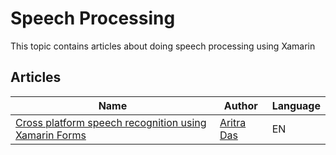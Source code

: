 # Speech Processing

This topic contains articles about doing speech processing using Xamarin

## Articles

Name | Author | Language
---- | ------ | --------
[Cross platform speech recognition using Xamarin Forms](https://medium.com/@dev.aritradas/xamarin-forms-speech-recognition-c16f07cdf164) | [Aritra Das](https://twitter.com/aritra__das) | EN

